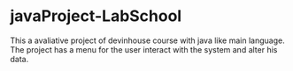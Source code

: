 # javaProject-LabSchool

This a avaliative project of devinhouse course with java like main language. The project has a menu for the user interact with the system and alter his data.
